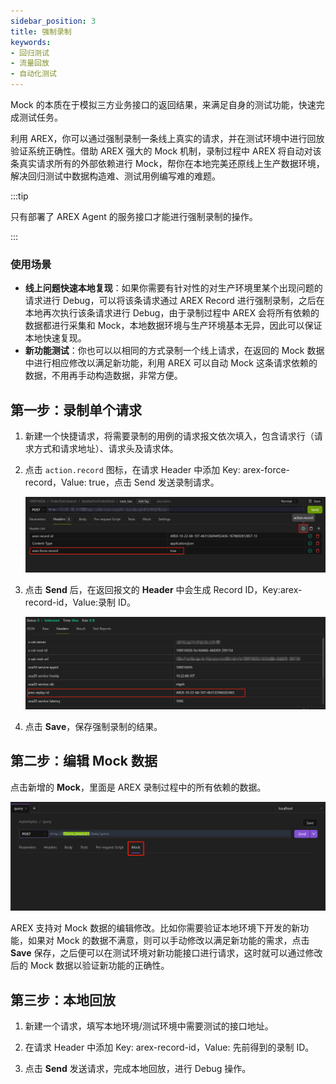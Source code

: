 ```yaml
---
sidebar_position: 3
title: 强制录制
keywords: 
- 回归测试
- 流量回放
- 自动化测试
---
```


Mock 的本质在于模拟三方业务接口的返回结果，来满足自身的测试功能，快速完成测试任务。

利用 AREX，你可以通过强制录制一条线上真实的请求，并在测试环境中进行回放验证系统正确性。借助 AREX 强大的 Mock 机制，录制过程中 AREX 将自动对该条真实请求所有的外部依赖进行 Mock，帮你在本地完美还原线上生产数据环境，解决回归测试中数据构造难、测试用例编写难的难题。

:::tip

只有部署了 AREX Agent 的服务接口才能进行强制录制的操作。

:::

### 使用场景

- **线上问题快速本地复现**：如果你需要有针对性的对生产环境里某个出现问题的请求进行 Debug，可以将该条请求通过 AREX Record 进行强制录制，之后在本地再次执行该条请求进行 Debug，由于录制过程中 AREX 会将所有依赖的数据都进行采集和 Mock，本地数据环境与生产环境基本无异，因此可以保证本地快速复现。
- **新功能测试**：你也可以以相同的方式录制一个线上请求，在返回的 Mock 数据中进行相应修改以满足新功能，利用 AREX 可以自动 Mock 这条请求依赖的数据，不用再手动构造数据，非常方便。

## 第一步：录制单个请求 

1. 新建一个快捷请求，将需要录制的用例的请求报文依次填入，包含请求行（请求方式和请求地址）、请求头及请求体。

2. 点击 `action.record` 图标，在请求 Header 中添加 Key: arex-force-record，Value: true，点击 Send 发送录制请求。

    ![强制录制](../resource/c3.force.record.png)

3. 点击 **Send** 后，在返回报文的 **Header** 中会生成 Record ID，Key:arex-record-id，Value:录制 ID。 

    ![录制ID](../resource/c3.force.recordid.png)

4. 点击 **Save**，保存强制录制的结果。

## 第二步：编辑 Mock 数据

点击新增的 **Mock**，里面是 AREX 录制过程中的所有依赖的数据。

![mock](../resource/c3.mock.png)

AREX 支持对 Mock 数据的编辑修改。比如你需要验证本地环境下开发的新功能，如果对 Mock 的数据不满意，则可以手动修改以满足新功能的需求，点击 **Save** 保存，之后便可以在测试环境对新功能接口进行请求，这时就可以通过修改后的 Mock 数据以验证新功能的正确性。

## 第三步：本地回放

1. 新建一个请求，填写本地环境/测试环境中需要测试的接口地址。

2. 在请求 Header 中添加 Key: arex-record-id，Value: 先前得到的录制 ID。

3. 点击 **Send** 发送请求，完成本地回放，进行 Debug 操作。
